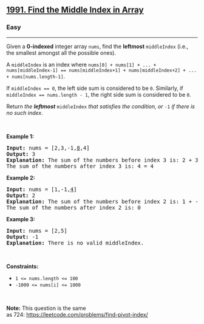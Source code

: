 <h2><a href="https://leetcode.com/problems/find-the-middle-index-in-array/">1991. Find the Middle Index in Array</a></h2><h3>Easy</h3><hr><div><p>Given a <strong>0-indexed</strong> integer array <code style="">nums</code>, find the <strong>leftmost</strong> <code style="">middleIndex</code> (i.e., the smallest amongst all the possible ones).</p>

<p>A <code style="">middleIndex</code> is an index where <code style="">nums[0] + nums[1] + ... + nums[middleIndex-1] == nums[middleIndex+1] + nums[middleIndex+2] + ... + nums[nums.length-1]</code>.</p>

<p>If <code style="">middleIndex == 0</code>, the left side sum is considered to be <code style="">0</code>. Similarly, if <code style="">middleIndex == nums.length - 1</code>, the right side sum is considered to be <code style="">0</code>.</p>

<p>Return <em style="">the <strong>leftmost</strong> </em><code style="">middleIndex</code><em style=""> that satisfies the condition, or </em><code style="">-1</code><em style=""> if there is no such index</em>.</p>

<p>&nbsp;</p>
<p><strong>Example 1:</strong></p>

<pre style=""><strong>Input:</strong> nums = [2,3,-1,<u>8</u>,4]
<strong>Output:</strong> 3
<strong>Explanation:</strong> The sum of the numbers before index 3 is: 2 + 3 + -1 = 4
The sum of the numbers after index 3 is: 4 = 4
</pre>

<p><strong>Example 2:</strong></p>

<pre style=""><strong>Input:</strong> nums = [1,-1,<u>4</u>]
<strong>Output:</strong> 2
<strong>Explanation:</strong> The sum of the numbers before index 2 is: 1 + -1 = 0
The sum of the numbers after index 2 is: 0
</pre>

<p><strong>Example 3:</strong></p>

<pre style=""><strong>Input:</strong> nums = [2,5]
<strong>Output:</strong> -1
<strong>Explanation:</strong> There is no valid middleIndex.
</pre>

<p>&nbsp;</p>
<p><strong>Constraints:</strong></p>

<ul>
	<li><code style="">1 &lt;= nums.length &lt;= 100</code></li>
	<li><code style="">-1000 &lt;= nums[i] &lt;= 1000</code></li>
</ul>

<p>&nbsp;</p>
<p><strong>Note:</strong> This question is the same as&nbsp;724:&nbsp;<a href="https://leetcode.com/problems/find-pivot-index/" target="_blank" style="">https://leetcode.com/problems/find-pivot-index/</a></p>
</div>